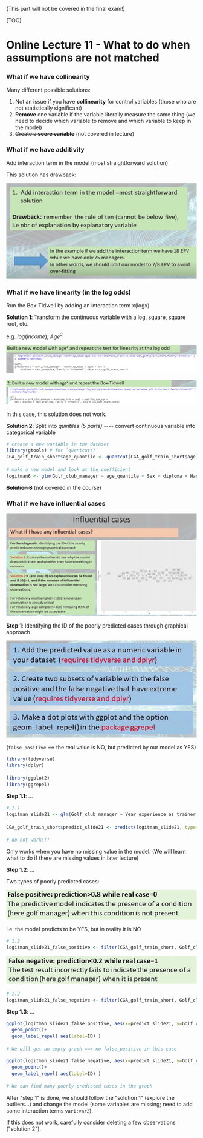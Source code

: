 (This part will not be covered in the final exam!)



[TOC]

# Online Lecture 11 - What to do when assumptions are not matched

### What if we have collinearity

Many different possible solutions:

1. Not an issue if you have **collinearity** for control variables (those who are not statistically significant)
2. **Remove** one variable if the variable literally measure the same thing (we need to decide which variable to remove and which variable to keep in the model)
3. ~~Create a **score variable**~~ (not covered in lecture)



### What if we have additivity

Add interaction term in the model (most straightforward solution)

This solution has drawback:

![](Online_lec_11_img/1.png)



### What if we have linearity (in the log odds)

Run the Box-Tidwell by adding an interaction term x(logx)

**Solution 1**: Transform the continuous variable with a log, square, square root, etc.

e.g. $log(income)$, $Age^2$ 

![](Online_lec_11_img/2.png)

![](Online_lec_11_img/3.png)

In this case, this solution does not work.



**Solution 2**: Split into *quintiles (5 parts)* ---- convert continuous variable into categorical variable

```R
# create a new variable in the dataset
library(gtools) # for `quantcut()`
CGA_golf_train_short$age_quantile <- quantcut(CGA_golf_train_short$age)

# make a new model and look at the coefficient
logitman6 <- glm(Golf_club_manager ~ age_quantile + Sex + diploma + Handicap, data=CGA_golf_train_short, family="binomial")
```



~~**Solution 3**~~ (not covered in the course)



### What if we have influential cases

![](Online_lec_11_img/4.png)



**Step 1**: Identifying the ID of the poorly predicted cases through graphical approach

![](Online_lec_11_img/5.png)

(`false positive` ==> the real value is NO, but predicted by our model as YES)

```R
library(tidyverse)
library(dplyr)

library(ggplot2)
library(ggrepel)
```



**Step 1.1**: ...

```R
# 1.1
logitman_slide21 <- glm(Golf_club_manager ~ Year_experience_as_trainer + Sex + diploma2 + Handicap_5cat, data=CGA_golf_train_short, family="binomial")

CGA_golf_train_short$predict_slide21 <- predict(logitman_slide21, type="response")

# do not work!!!
```

Only works when you have no missing value in the model. (We will learn what to do if there are missing values in later lecture)



**Step 1.2**: ...

Two types of poorly predicted cases:

![](Online_lec_11_img/6.png)

i.e. the model predicts to be YES, but in reality it is NO

```R
# 1.2
logitman_slide21_false_positive <- filter(CGA_golf_train_short, Golf_club_manager=="No" & predict_slide21 > 0.8)
```

![](Online_lec_11_img/7.png)

```R
# 1.2
logitman_slide21_false_negative <- filter(CGA_golf_train_short, Golf_club_manager=="Yes" & predict_slide21 < 0.2)
```



**Step 1.3**: ...

```R
ggplot(logitman_slide21_false_positive, aes(x=predict_slide21, y=Golf_club_manager))+
  geom_point()+
  geom_label_repel( aes(label=ID) )

# We will get an empty graph ==> no false_positive in this case
```

```R
ggplot(logitman_slide21_false_negative, aes(x=predict_slide21, y=Golf_club_manager))+
  geom_point()+
  geom_label_repel( aes(label=ID) )

# We can find many poorly predicted cases in the graph
```

After "step 1" is done, we should follow the "solution 1" (explore the outliers...) and change the model (some variables are missing; need to add some interaction terms `var1:var2`).

If this does not work, carefully consider deleting a few observations ("solution 2").